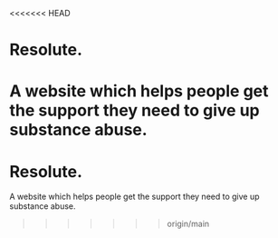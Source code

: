 <<<<<<< HEAD
# Resolute.
A website which helps people get the support they need to give up substance abuse. 
=======
# Resolute.
A website which helps people get the support they need to give up substance abuse. 
>>>>>>> origin/main
